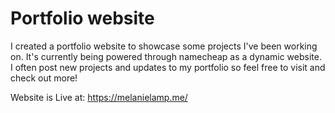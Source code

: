 # Portfolio website
I created a portfolio website to showcase some projects I've been working on. It's currently being powered through namecheap as a dynamic website. 
I often post new projects and updates to my portfolio so feel free to visit and check out more!
 
 Website is Live at: https://melanielamp.me/
